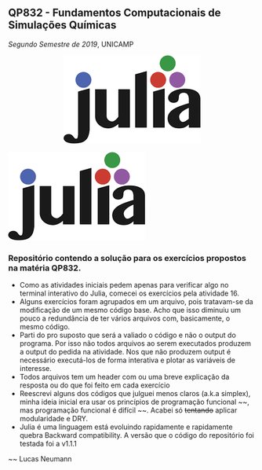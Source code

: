 ## __QP832 - Fundamentos Computacionais de Simulações Químicas__

 *Segundo Semestre de 2019*, UNICAMP

<p align="center">
  <img src="julia.png"/>
</p>

![julia](julia.png)

### Repositório contendo a solução para os exercícios propostos na matéria QP832.
* Como as atividades iniciais pedem apenas para verificar algo no terminal interativo do Julia, comecei os exercícios pela atividade 16.
* Alguns exercícios foram agrupados em um arquivo, pois tratavam-se da modificação de um mesmo código base. Acho que isso diminuiu um pouco a redundância de ter vários arquivos com, basicamente, o mesmo código.
* Parti do pro suposto que será a valiado o código e não o output do programa. Por isso não todos arquivos ao serem executados produzem a output do pedida na atividade. Nos que não produzem output é necessário executá-los de forma interativa e plotar as variáveis de interesse.
* Todos arquivos tem um header com ou uma breve explicação da resposta ou do que foi feito em cada exercício
* Reescrevi alguns dos códigos que julguei menos claros (a.k.a simplex), minha ideia inicial era usar os princípios de programação funcional ~~, mas programação funcional é difícil ~~. Acabei só ~~tentando~~ aplicar modularidade e DRY.
* Julia é uma linguagem está evoluindo rapidamente e rapidamente quebra Backward compatibility. A versão que o código do repositório foi testada foi a v1.1.1

 ~~ Lucas Neumann
